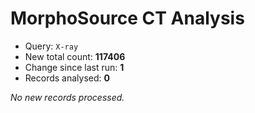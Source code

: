 # MorphoSource CT Analysis

* Query: `X-ray`
* New total count: **117406**
* Change since last run: **1**
* Records analysed: **0**

_No new records processed._